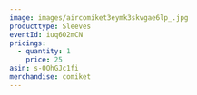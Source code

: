 ```yaml
---
image: images/aircomiket3eymk3skvgae6lp_.jpg
producttype: Sleeves
eventId: iuq6O2mCN
pricings:
  - quantity: 1
    price: 25
asin: s-0OhGJc1fi
merchandise: comiket
---
```

